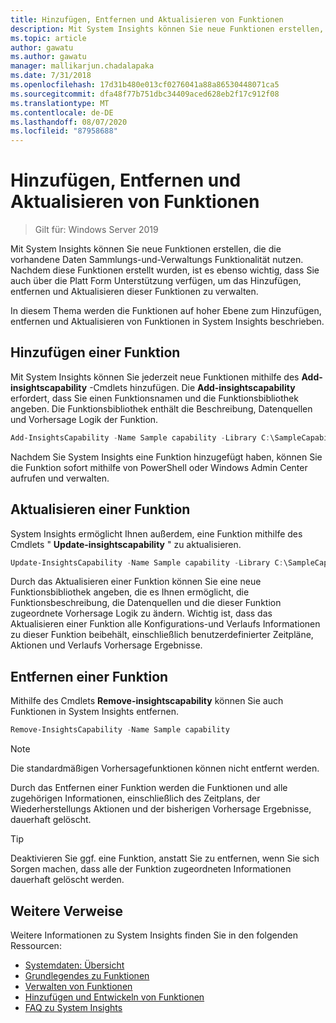 ```yaml
---
title: Hinzufügen, Entfernen und Aktualisieren von Funktionen
description: Mit System Insights können Sie neue Funktionen erstellen, die die vorhandene Daten Sammlungs-und-Verwaltungs Funktionalität nutzen. Es ist wichtig, dass Sie auch über die Platt Form Unterstützung verfügen, um das Hinzufügen, entfernen und Aktualisieren dieser Funktionen zu verwalten. In diesem Thema werden die Funktionen auf hoher Ebene zum Hinzufügen, entfernen und Aktualisieren von Funktionen in System Insights beschrieben.
ms.topic: article
author: gawatu
ms.author: gawatu
manager: mallikarjun.chadalapaka
ms.date: 7/31/2018
ms.openlocfilehash: 17d31b480e013cf0276041a88a86530448071ca5
ms.sourcegitcommit: dfa48f77b751dbc34409aced628eb2f17c912f08
ms.translationtype: MT
ms.contentlocale: de-DE
ms.lasthandoff: 08/07/2020
ms.locfileid: "87958688"
---
```

# <a name="adding-removing-and-updating-capabilities"></a>Hinzufügen, Entfernen und Aktualisieren von Funktionen

>Gilt für: Windows Server 2019

Mit System Insights können Sie neue Funktionen erstellen, die die vorhandene Daten Sammlungs-und-Verwaltungs Funktionalität nutzen. Nachdem diese Funktionen erstellt wurden, ist es ebenso wichtig, dass Sie auch über die Platt Form Unterstützung verfügen, um das Hinzufügen, entfernen und Aktualisieren dieser Funktionen zu verwalten.

In diesem Thema werden die Funktionen auf hoher Ebene zum Hinzufügen, entfernen und Aktualisieren von Funktionen in System Insights beschrieben.

## <a name="adding-a-capability"></a>Hinzufügen einer Funktion
Mit System Insights können Sie jederzeit neue Funktionen mithilfe des **Add-insightscapability** -Cmdlets hinzufügen. Die **Add-insightscapability** erfordert, dass Sie einen Funktionsnamen und die Funktionsbibliothek angeben. Die Funktionsbibliothek enthält die Beschreibung, Datenquellen und Vorhersage Logik der Funktion.

```PowerShell
Add-InsightsCapability -Name Sample capability -Library C:\SampleCapability.dll
```

Nachdem Sie System Insights eine Funktion hinzugefügt haben, können Sie die Funktion sofort mithilfe von PowerShell oder Windows Admin Center aufrufen und verwalten.

## <a name="updating-a-capability"></a>Aktualisieren einer Funktion
System Insights ermöglicht Ihnen außerdem, eine Funktion mithilfe des Cmdlets " **Update-insightscapability** " zu aktualisieren.

```PowerShell
Update-InsightsCapability -Name Sample capability -Library C:\SampleCapabilityv2.dll
```

Durch das Aktualisieren einer Funktion können Sie eine neue Funktionsbibliothek angeben, die es Ihnen ermöglicht, die Funktionsbeschreibung, die Datenquellen und die dieser Funktion zugeordnete Vorhersage Logik zu ändern. Wichtig ist, dass das Aktualisieren einer Funktion alle Konfigurations-und Verlaufs Informationen zu dieser Funktion beibehält, einschließlich benutzerdefinierter Zeitpläne, Aktionen und Verlaufs Vorhersage Ergebnisse.

## <a name="removing-a-capability"></a>Entfernen einer Funktion
Mithilfe des Cmdlets **Remove-insightscapability** können Sie auch Funktionen in System Insights entfernen.

```PowerShell
Remove-InsightsCapability -Name Sample capability
```
>[!NOTE]
>Die standardmäßigen Vorhersagefunktionen können nicht entfernt werden.

Durch das Entfernen einer Funktion werden die Funktionen und alle zugehörigen Informationen, einschließlich des Zeitplans, der Wiederherstellungs Aktionen und der bisherigen Vorhersage Ergebnisse, dauerhaft gelöscht.

>[!TIP]
>Deaktivieren Sie ggf. eine Funktion, anstatt Sie zu entfernen, wenn Sie sich Sorgen machen, dass alle der Funktion zugeordneten Informationen dauerhaft gelöscht werden.

## <a name="additional-references"></a>Weitere Verweise
Weitere Informationen zu System Insights finden Sie in den folgenden Ressourcen:

- [Systemdaten: Übersicht](overview.md)
- [Grundlegendes zu Funktionen](understanding-capabilities.md)
- [Verwalten von Funktionen](managing-capabilities.md)
- [Hinzufügen und Entwickeln von Funktionen](adding-and-developing-capabilities.md)
- [FAQ zu System Insights](faq.md)